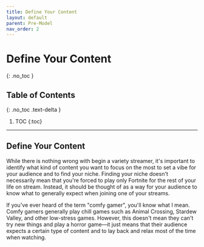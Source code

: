 ```yaml
---
title: Define Your Content
layout: default
parent: Pre-Model
nav_order: 2
---
```


# Define Your Content
{: .no_toc }

## Table of Contents
{: .no_toc .text-delta }

1. TOC
{:toc}

-----

## Define Your Content

While there is nothing wrong with begin a variety streamer, it's important to identify what kind of content you want to focus on the most to set a vibe for your audience and to find your niche. Finding your niche doesn't necessarily mean that you're forced to play only Fortnite for the rest of your life on stream. Instead, it should be thought of as a way for your audience to know what to generally expect when joining one of your streams.

If you've ever heard of the term "comfy gamer", you'll know what I mean. Comfy gamers generally play chill games such as Animal Crossing, Stardew Valley, and other low-stress games. However, this doesn't mean they can't try new things and play a horror game—it just means that their audience expects a certain type of content and to lay back and relax most of the time when watching.
